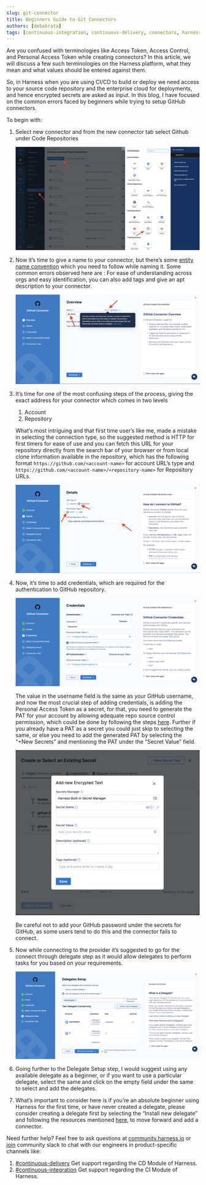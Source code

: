 ```yaml
---
slug: git-connector
title: Beginners Guide to Git Connectors
authors: [debabrata]
tags: [continuous-integration, continuous-delivery, connectors, harness, cme]
---
```

Are you confused with terminologies like Access Token, Access Control, and Personal Access Token while creating connectors? In this article, we will discuss a few such terminologies on the Harness platform, what they mean and what values should be entered against them. 

So, in Harness when you are using CI/CD to build or deploy we need access to your source code repository and the enterprise cloud for deployments, and hence encrypted secrets are asked as input. In this blog, I have focused on the common errors faced by beginners while trying to setup GitHub connectors. 

To begin with:

1. Select new connector and from the new connector tab select Github under Code Repositories

    ![Connector Location](connector-location.png)

2. Now it’s time to give a name to your connector, but there’s some [entity name convention](https://docs.harness.io/article/7rsydu6iq2) which you need to follow while naming it. 
Some common errors observed here are :
For ease of understanding across orgs and easy identification, you can also add tags and give an apt description to your connector. 

    ![Overview](./overview.png)

3. It’s time for one of the most confusing steps of the process, giving the exact address for your connector which comes in two levels
    1. Account 
    2. Repository

    What’s most intriguing and that first time user’s like me, made a mistake in selecting the connection type,  so the suggested method is HTTP for first timers for ease of use and you can fetch this URL for your repository directly from the search bar of your browser or from local clone information available in the repository, which has the following format ``https://github.com/<account-name>`` for account URL’s type and ``https://github.com/<account-name>/<repository-name>`` for Repository URLs.   

    ![Details](./details.png)

4. Now, it’s time to add credentials, which are required for the authentication to GitHub repository. 

    ![Credentials](./credentials.png)

    The value in the username field is the same as your GitHub username, and now the most crucial step of adding credentials, is adding the Personal Access Token as a secret, for that, you need to generate the PAT for your account by allowing adequate repo source control permission, which could be done by following the steps [here](https://docs.github.com/en/authentication/keeping-your-account-and-data-secure/creating-a-personal-access-token#creating-a-token). Further if you already have a PAT as a secret you could just skip to selecting the same, or else you need to add the generated PAT by selecting the “+New Secrets” and mentioning the PAT under the “Secret Value” field.

    ![Secrets](./secrets.png)
    
    Be careful not to add your GitHub password under the secrets for GitHub, as some users tend to do this and the connector fails to connect. 

5. Now while connecting to the provider it’s suggested to go for the connect through delegate step as it would allow delegates to perform tasks for you based on your requirements. 

    ![Delegate-Setup](./delegate-setup.png)

6. Going further to the Delegate Setup step, I would suggest using any available delegate as a beginner, or if you want to use a particular delegate, select the same and click on the empty field under the same to select and add the delegates. 

7. What’s important to consider here is if you’re an absolute beginner using Harness for the first time, or have never created a delegate, please consider creating a delegate first by selecting the “Install new delegate” and following the resources mentioned [here](https://docs.harness.io/article/0slo2gklsy-delegate-how-tos), to move forward and add a connector. 


Need further help? 
Feel free to ask questions at [community.harness.io](https://community.harness.io/c/harness/7) or  [join](https://join.slack.com/t/harnesscommunity/shared_invite/zt-y4hdqh7p-RVuEQyIl5Hcx4Ck8VCvzBw) community slack to chat with our engineers in product-specific channels like:

1. [#continuous-delivery](https://join.slack.com/t/harnesscommunity/shared_invite/zt-y4hdqh7p-RVuEQyIl5Hcx4Ck8VCvzBw)  Get support regarding the CD Module of Harness.
2. [#continuous-integration](https://join.slack.com/t/harnesscommunity/shared_invite/zt-y4hdqh7p-RVuEQyIl5Hcx4Ck8VCvzBw) Get support regarding the CI Module of Harness. 
